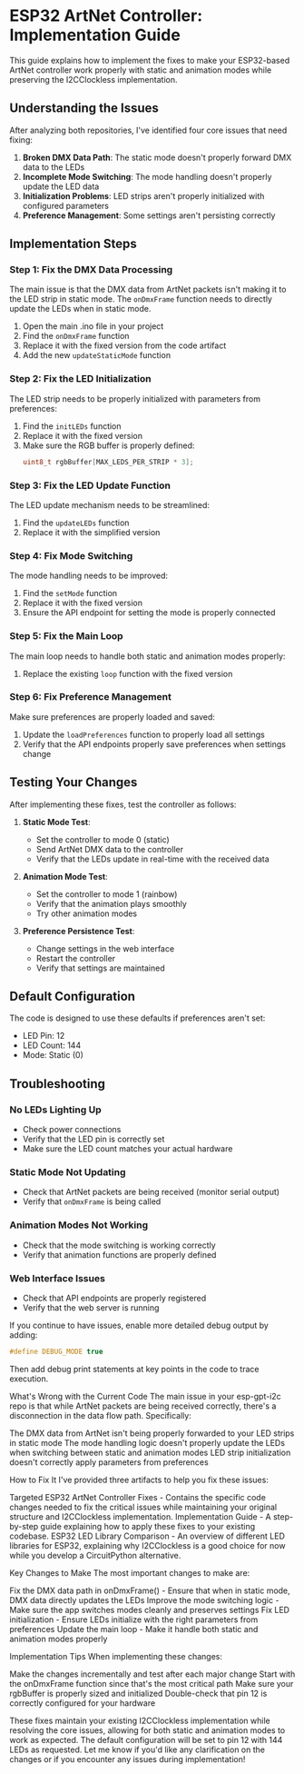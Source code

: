 # ESP32 ArtNet Controller: Implementation Guide

This guide explains how to implement the fixes to make your ESP32-based ArtNet controller work properly with static and animation modes while preserving the I2CClockless implementation.

## Understanding the Issues

After analyzing both repositories, I've identified four core issues that need fixing:

1. **Broken DMX Data Path**: The static mode doesn't properly forward DMX data to the LEDs
2. **Incomplete Mode Switching**: The mode handling doesn't properly update the LED data
3. **Initialization Problems**: LED strips aren't properly initialized with configured parameters
4. **Preference Management**: Some settings aren't persisting correctly

## Implementation Steps

### Step 1: Fix the DMX Data Processing

The main issue is that the DMX data from ArtNet packets isn't making it to the LED strip in static mode. The `onDmxFrame` function needs to directly update the LEDs when in static mode.

1. Open the main .ino file in your project
2. Find the `onDmxFrame` function
3. Replace it with the fixed version from the code artifact
4. Add the new `updateStaticMode` function

### Step 2: Fix the LED Initialization

The LED strip needs to be properly initialized with parameters from preferences:

1. Find the `initLEDs` function
2. Replace it with the fixed version
3. Make sure the RGB buffer is properly defined:
   ```cpp
   uint8_t rgbBuffer[MAX_LEDS_PER_STRIP * 3];
   ```

### Step 3: Fix the LED Update Function

The LED update mechanism needs to be streamlined:

1. Find the `updateLEDs` function
2. Replace it with the simplified version

### Step 4: Fix Mode Switching

The mode handling needs to be improved:

1. Find the `setMode` function
2. Replace it with the fixed version
3. Ensure the API endpoint for setting the mode is properly connected

### Step 5: Fix the Main Loop

The main loop needs to handle both static and animation modes properly:

1. Replace the existing `loop` function with the fixed version

### Step 6: Fix Preference Management

Make sure preferences are properly loaded and saved:

1. Update the `loadPreferences` function to properly load all settings
2. Verify that the API endpoints properly save preferences when settings change

## Testing Your Changes

After implementing these fixes, test the controller as follows:

1. **Static Mode Test**:
   - Set the controller to mode 0 (static)
   - Send ArtNet DMX data to the controller
   - Verify that the LEDs update in real-time with the received data

2. **Animation Mode Test**:
   - Set the controller to mode 1 (rainbow)
   - Verify that the animation plays smoothly
   - Try other animation modes

3. **Preference Persistence Test**:
   - Change settings in the web interface
   - Restart the controller
   - Verify that settings are maintained

## Default Configuration

The code is designed to use these defaults if preferences aren't set:

- LED Pin: 12
- LED Count: 144
- Mode: Static (0)

## Troubleshooting

### No LEDs Lighting Up
- Check power connections
- Verify that the LED pin is correctly set
- Make sure the LED count matches your actual hardware

### Static Mode Not Updating
- Check that ArtNet packets are being received (monitor serial output)
- Verify that `onDmxFrame` is being called

### Animation Modes Not Working
- Check that the mode switching is working correctly
- Verify that animation functions are properly defined

### Web Interface Issues
- Check that API endpoints are properly registered
- Verify that the web server is running

If you continue to have issues, enable more detailed debug output by adding:
```cpp
#define DEBUG_MODE true
```

Then add debug print statements at key points in the code to trace execution.


What's Wrong with the Current Code
The main issue in your esp-gpt-i2c repo is that while ArtNet packets are being received correctly, there's a disconnection in the data flow path. Specifically:

The DMX data from ArtNet isn't being properly forwarded to your LED strips in static mode
The mode handling logic doesn't properly update the LEDs when switching between static and animation modes
LED strip initialization doesn't correctly apply parameters from preferences

How to Fix It
I've provided three artifacts to help you fix these issues:

Targeted ESP32 ArtNet Controller Fixes - Contains the specific code changes needed to fix the critical issues while maintaining your original structure and I2CClockless implementation.
Implementation Guide - A step-by-step guide explaining how to apply these fixes to your existing codebase.
ESP32 LED Library Comparison - An overview of different LED libraries for ESP32, explaining why I2CClockless is a good choice for now while you develop a CircuitPython alternative.

Key Changes to Make
The most important changes to make are:

Fix the DMX data path in onDmxFrame() - Ensure that when in static mode, DMX data directly updates the LEDs
Improve the mode switching logic - Make sure the app switches modes cleanly and preserves settings
Fix LED initialization - Ensure LEDs initialize with the right parameters from preferences
Update the main loop - Make it handle both static and animation modes properly

Implementation Tips
When implementing these changes:

Make the changes incrementally and test after each major change
Start with the onDmxFrame function since that's the most critical path
Make sure your rgbBuffer is properly sized and initialized
Double-check that pin 12 is correctly configured for your hardware

These fixes maintain your existing I2CClockless implementation while resolving the core issues, allowing for both static and animation modes to work as expected. The default configuration will be set to pin 12 with 144 LEDs as requested.
Let me know if you'd like any clarification on the changes or if you encounter any issues during implementation!

